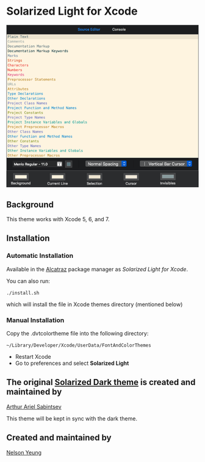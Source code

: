 Solarized Light for Xcode
========================

![Forced Update](https://github.com/nelsyeung/Solarized-Light-for-Xcode/blob/master/solarized-light.png?raw=true "Solarized Light Screenshot") 

## Background
This theme works with Xcode 5, 6, and 7.

## Installation
### Automatic Installation
Available in the [Alcatraz](http://www.alcatraz.io) package manager as *Solarized Light for Xcode*.
 
You can also run:
```
./install.sh
```

which will install the file in Xcode themes directory (mentioned below)

### Manual Installation
Copy the .dvtcolortheme file into the following directory: 

```
~/Library/Developer/Xcode/UserData/FontAndColorThemes
```
- Restart Xcode
- Go to preferences and select **Solarized Light**

## The original [Solarized Dark theme](https://github.com/ArtSabintsev/Solarized-Dark-for-Xcode) is created and maintained by
[Arthur Ariel Sabintsev](http://www.sabintsev.com)

This theme will be kept in sync with the dark theme.

## Created and maintained by
[Nelson Yeung](http://www.nelsyeung.com)
